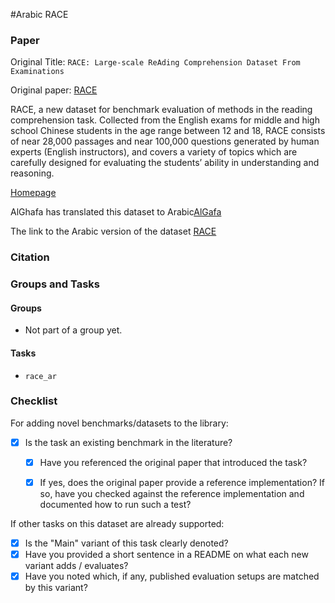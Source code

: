 #Arabic RACE

### Paper

Original Title: `RACE: Large-scale ReAding Comprehension Dataset From Examinations`

Original paper: [RACE](https://aclanthology.org/D17-1082/)

RACE, a new dataset for benchmark evaluation of methods in the reading comprehension task. Collected from the English exams for middle and high school Chinese students in the age range between 12 and 18,
RACE consists of near 28,000 passages and near 100,000 questions generated by human experts (English instructors),
and covers a variety of topics which are carefully designed for evaluating the students’ ability in understanding and reasoning.

[Homepage](https://yonatanbisk.com/piqa)

AlGhafa has translated this dataset to Arabic[AlGafa](https://aclanthology.org/2023.arabicnlp-1.21.pdf)

The link to the Arabic version of the dataset [RACE](https://gitlab.com/tiiuae/alghafa/-/tree/main/arabic-eval/race_ar)

### Citation

### Groups and Tasks

#### Groups

* Not part of a group yet.

#### Tasks

* `race_ar`

### Checklist

For adding novel benchmarks/datasets to the library:
* [x] Is the task an existing benchmark in the literature?
  * [x] Have you referenced the original paper that introduced the task?
  * [x] If yes, does the original paper provide a reference implementation? If so, have you checked against the reference implementation and documented how to run such a test?


If other tasks on this dataset are already supported:
* [x] Is the "Main" variant of this task clearly denoted?
* [x] Have you provided a short sentence in a README on what each new variant adds / evaluates?
* [x] Have you noted which, if any, published evaluation setups are matched by this variant?
